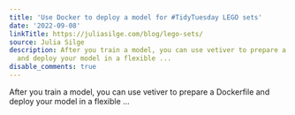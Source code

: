 ```yaml
---
title: 'Use Docker to deploy a model for #TidyTuesday LEGO sets'
date: '2022-09-08'
linkTitle: https://juliasilge.com/blog/lego-sets/
source: Julia Silge
description: After you train a model, you can use vetiver to prepare a Dockerfile
  and deploy your model in a flexible ...
disable_comments: true
---
```

After you train a model, you can use vetiver to prepare a Dockerfile and deploy your model in a flexible ...
